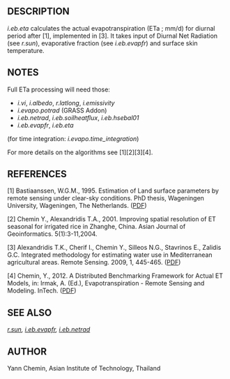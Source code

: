 ## DESCRIPTION

*i.eb.eta* calculates the actual evapotranspiration (ETa ; mm/d) for
diurnal period after \[1\], implemented in \[3\]. It takes input of
Diurnal Net Radiation (see *r.sun*), evaporative fraction (see
*i.eb.evapfr*) and surface skin temperature.

## NOTES

Full ETa processing will need those:

-   *i.vi*, *i.albedo*, *r.latlong*, *i.emissivity*
-   *i.evapo.potrad* (GRASS Addon)
-   *i.eb.netrad*, *i.eb.soilheatflux*, *i.eb.hsebal01*
-   *i.eb.evapfr*, *i.eb.eta*

(for time integration: *i.evapo.time_integration*)

For more details on the algorithms see \[1\]\[2\]\[3\]\[4\].

## REFERENCES

\[1\] Bastiaanssen, W.G.M., 1995. Estimation of Land surface parameters
by remote sensing under clear-sky conditions. PhD thesis, Wageningen
University, Wageningen, The Netherlands.
([PDF](http://edepot.wur.nl/206553))

\[2\] Chemin Y., Alexandridis T.A., 2001. Improving spatial resolution
of ET seasonal for irrigated rice in Zhanghe, China. Asian Journal of
Geoinformatics. 5(1):3-11,2004.

\[3\] Alexandridis T.K., Cherif I., Chemin Y., Silleos N.G., Stavrinos
E., Zalidis G.C. Integrated methodology for estimating water use in
Mediterranean agricultural areas. Remote Sensing. 2009, 1, 445-465.
([PDF](http://www.mdpi.com/2072-4292/1/3/445))

\[4\] Chemin, Y., 2012. A Distributed Benchmarking Framework for Actual
ET Models, in: Irmak, A. (Ed.), Evapotranspiration - Remote Sensing and
Modeling. InTech.
([PDF](http://www.intechopen.com/books/evapotranspiration-remote-sensing-and-modeling/a-distributed-benchmarking-framework-for-actual-et-models))

## SEE ALSO

*[r.sun](r.sun.html), [i.eb.evapfr](i.eb.evapfr.html),
[i.eb.netrad](i.eb.netrad.html)*

## AUTHOR

Yann Chemin, Asian Institute of Technology, Thailand
